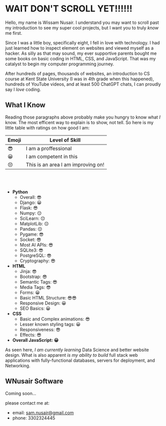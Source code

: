 # WAIT DON'T SCROLL YET!!!!!!
Hello, my name is Wissam Nusair. I understand you may want to scroll past my introduction to see my super cool projects, but I want you to truly *know* me first.

Since I was a little boy, specifically eight, I fell in love with technology. I had just learned how to inspect element on websites and viewed myself as a hacker. As silly as that may sound, my ever supportive parents bought me some books on basic coding in HTML, CSS, and JavaScript. That was my catalyst to begin my computer programming journey.

After hundreds of pages, thousands of websites, an introduction to CS course at Kent State University (I was in 4th grade when this happened), hundreds of YouTube videos, and at least 500 ChatGPT chats, I can proudly say I *love* coding.

## What I Know

Reading those paragraphs above probably make you hungry to know what *I* know. The most efficent way to explain is to show, not tell. So here is my little table with ratings on how good I am:

| Emoji | Level of Skill |
|--|--|
|😎| I am a proffessional |
| 😀 | I am competent in this |
| 😔 | This is an area I am improving on! |

<br><br>
 

- **Python**
  - Overall: 😎
  - Django: 😀
  - Flask: 😎
  - Numpy: 😔
  - SciLearn: 😔
  - MatplotLib: 😔
  - Pandas: 😔
  - Pygame: 😎
  - Socket: 😎
  - Most AI APIs: 😎
  - SQLite3: 😎
  - PostgreSQL: 😎
  - Cryptography: 😎
- **HTML**
	- Jinja: 😎
	- Bootstrap: 😎
	- Semantic Tags: 😎
	- Media Tags: 😎
	- Forms: 😀
	- Basic HTML Structure: 😎😎
	-  Responsive Design: 😀
	-  SEO Basics: 😀
- **CSS**
	- Basic and Complex animations: 😎
	- Lesser known styling tags: 😀
	- Responsiveness: 😎
	- Effects: 😎
- **Overall JavaScript: 😀**


As seen here, *I am currently learning* Data Science and better website design. What is also apparent *is my ability to build* full stack web applications with fully-functional databases, servers for deployment, and Networking.

## WNusair Software
Coming soon...

please contact me at:
 - email: sam.nusair@gmail.com
 - phone: 3302324445
